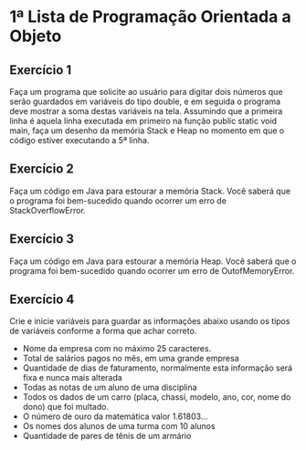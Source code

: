 # 1ª Lista de Programação Orientada a Objeto

## Exercício 1
Faça um programa que solicite ao usuário para digitar dois números que serão guardados em variáveis do tipo double, e em seguida o programa deve mostrar a soma destas variáveis na tela.
Assumindo que a primeira linha é aquela linha executada em primeiro na função public static void main, faça um desenho da memória Stack e Heap no momento em que o código estiver executando a 5ª linha.


## Exercício 2
Faça um código em Java para estourar a memória Stack. Você saberá que o programa foi bem-sucedido quando ocorrer um erro de StackOverflowError.


## Exercício 3
Faça um código em Java para estourar a memória Heap. Você saberá que o programa foi bem-sucedido quando ocorrer um erro de OutofMemoryError.


## Exercício 4
Crie e inicie variáveis para guardar as informações abaixo usando os tipos de variáveis conforme a forma que achar correto.

- Nome da empresa com no máximo 25 caracteres.
- Total de salários pagos no mês, em uma grande empresa
- Quantidade de dias de faturamento, normalmente esta informação será fixa e nunca mais alterada
- Todas as notas de um aluno de uma disciplina
- Todos os dados de um carro (placa, chassi, modelo, ano, cor, nome do dono) que foi multado.
- O número de ouro da matemática valor 1.61803...
- Os nomes dos alunos de uma turma com 10 alunos
- Quantidade de pares de tênis de um armário 
